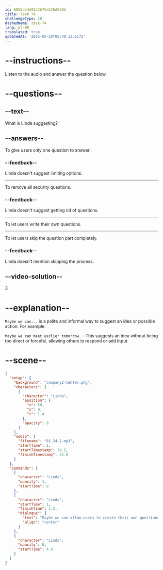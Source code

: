 ```yaml
---
id: 6855dc4d0132b76a526d936b
title: Task 74
challengeType: 19
dashedName: task-74
lang: pt-BR
translated: true
updatedAt: '2025-09-29T05:49:13.617Z'
---
```


<!-- (Audio) Linda: Maybe we can allow users to create their own questions? -->

# --instructions--

Listen to the audio and answer the question below.

# --questions--

## --text--

What is Linda suggesting?

## --answers--

To give users only one question to answer.

### --feedback--

Linda doesn't suggest limiting options.

---

To remove all security questions.

### --feedback--

Linda doesn't suggest getting rid of questions.

---

To let users write their own questions.

---

To let users skip the question part completely.

### --feedback--

Linda doesn't mention skipping the process.

## --video-solution--

3

# --explanation--

`Maybe we can...` is a polite and informal way to suggest an idea or possible action. For example:

`Maybe we can meet earlier tomorrow.` – This suggests an idea without being too direct or forceful, allowing others to respond or add input.

# --scene--

```json
{
  "setup": {
    "background": "company2-center.png",
    "characters": [
      {
        "character": "Linda",
        "position": {
          "x": 50,
          "y": 0,
          "z": 1.4
        },
        "opacity": 0
      }
    ],
    "audio": {
      "filename": "B1_24-2.mp3",
      "startTime": 1,
      "startTimestamp": 39.5,
      "finishTimestamp": 42.0
    }
  },
  "commands": [
    {
      "character": "Linda",
      "opacity": 1,
      "startTime": 0
    },
    {
      "character": "Linda",
      "startTime": 1,
      "finishTime": 3.5,
      "dialogue": {
        "text": "Maybe we can allow users to create their own questions?",
        "align": "center"
      }
    },
    {
      "character": "Linda",
      "opacity": 0,
      "startTime": 4.0
    }
  ]
}
```

